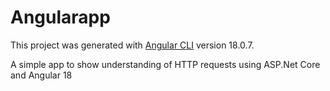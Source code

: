 # Angularapp

This project was generated with [Angular CLI](https://github.com/angular/angular-cli) version 18.0.7.

A simple app to show understanding of HTTP requests using ASP.Net Core and Angular 18
